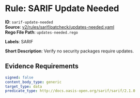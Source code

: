 # Rule: SARIF Update Needed

**ID**: `sarif-update-needed`  
**Source**: [v2/rules/sarif/patcheck/updates-needed.yaml](https://github.com/scribe-public/sample-policies/v2/rules/sarif/patcheck/updates-needed.yaml)  
**Rego File Path**: `updates-needed.rego`  

**Labels**: SARIF

**Short Description**: Verify no security packages require updates.

## Evidence Requirements

```yaml
signed: false
content_body_type: generic
target_type: data
predicate_type: http://docs.oasis-open.org/sarif/sarif/2.1.0
```

